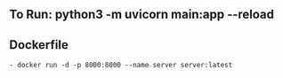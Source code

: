 ## To Run: python3 -m uvicorn main:app --reload

## Dockerfile
    - docker run -d -p 8000:8000 --name server server:latest 